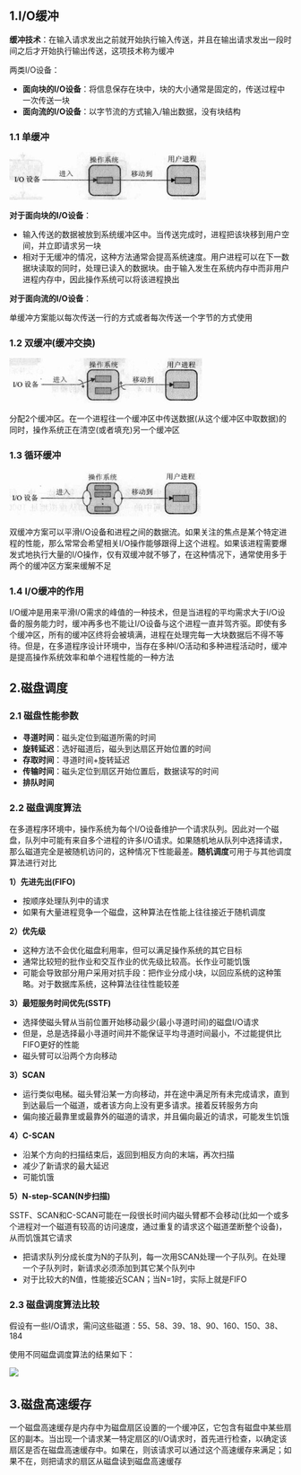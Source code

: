 
## 1.I/O缓冲

**缓冲技术**：在输入请求发出之前就开始执行输入传送，并且在输出请求发出一段时间之后才开始执行输出传送，这项技术称为缓冲

两类I/O设备：

* **面向块的I/O设备**：将信息保存在块中，块的大小通常是固定的，传送过程中一次传送一块
* **面向流的I/O设备**：以字节流的方式输入/输出数据，没有块结构


### 1.1 单缓冲

![](pic/os-9-1.png)

**对于面向块的I/O设备**：

* 输入传送的数据被放到系统缓冲区中。当传送完成时，进程把该块移到用户空间，并立即请求另一块
* 相对于无缓冲的情况，这种方法通常会提高系统速度。用户进程可以在下一数据块读取的同时，处理已读入的数据块。由于输入发生在系统内存中而非用户进程内存中，因此操作系统可以将该进程换出

**对于面向流的I/O设备**：

单缓冲方案能以每次传送一行的方式或者每次传送一个字节的方式使用


### 1.2 双缓冲(缓冲交换)

![](pic/os-9-2.png)

分配2个缓冲区。在一个进程往一个缓冲区中传送数据(从这个缓冲区中取数据)的同时，操作系统正在清空(或者填充)另一个缓冲区

### 1.3 循环缓冲

![](pic/os-9-3.png)

双缓冲方案可以平滑I/O设备和进程之间的数据流。如果关注的焦点是某个特定进程的性能，那么常常会希望相关I/O操作能够跟得上这个进程。如果该进程需要爆发式地执行大量的I/O操作，仅有双缓冲就不够了，在这种情况下，通常使用多于两个的缓冲区方案来缓解不足


### 1.4 I/O缓冲的作用

I/O缓冲是用来平滑I/O需求的峰值的一种技术，但是当进程的平均需求大于I/O设备的服务能力时，缓冲再多也不能让I/O设备与这个进程一直并驾齐驱。即使有多个缓冲区，所有的缓冲区终将会被填满，进程在处理完每一大块数据后不得不等待。但是，在多道程序设计环境中，当存在多种I/O活动和多种进程活动时，缓冲是提高操作系统效率和单个进程性能的一种方法

## 2.磁盘调度

### 2.1 磁盘性能参数

* **寻道时间**：磁头定位到磁道所需的时间
* **旋转延迟**：选好磁道后，磁头到达扇区开始位置的时间
* **存取时间**：寻道时间+旋转延迟
* **传输时间**：磁头定位到扇区开始位置后，数据读写的时间
* **排队时间**

### 2.2 磁盘调度算法

在多道程序环境中，操作系统为每个I/O设备维护一个请求队列。因此对一个磁盘，队列中可能有来自多个进程的许多I/O请求。如果随机地从队列中选择请求，那么磁道完全是被随机访问的，这种情况下性能最差。**随机调度**可用于与其他调度算法进行对比

**1）先进先出(FIFO)**

* 按顺序处理队列中的请求
* 如果有大量进程竞争一个磁盘，这种算法在性能上往往接近于随机调度

**2）优先级**

* 这种方法不会优化磁盘利用率，但可以满足操作系统的其它目标
* 通常比较短的批作业和交互作业的优先级比较高。长作业可能饥饿
* 可能会导致部分用户采用对抗手段：把作业分成小块，以回应系统的这种策略。对于数据库系统，这种算法往往性能较差

**3）最短服务时间优先(SSTF)**

* 选择使磁头臂从当前位置开始移动最少(最小寻道时间)的磁盘I/O请求
* 但是，总是选择最小寻道时间并不能保证平均寻道时间最小，不过能提供比FIFO更好的性能
* 磁头臂可以沿两个方向移动

**3）SCAN**

* 运行类似电梯。磁头臂沿某一方向移动，并在途中满足所有未完成请求，直到到达最后一个磁道，或者该方向上没有更多请求。接着反转服务方向
* 偏向接近最靠里或最靠外的磁道的请求，并且偏向最近的请求，可能发生饥饿

**4）C-SCAN**

* 沿某个方向的扫描结束后，返回到相反方向的末端，再次扫描
* 减少了新请求的最大延迟
* 可能饥饿

**5）N-step-SCAN(N步扫描)**

SSTF、SCAN和C-SCAN可能在一段很长时间内磁头臂都不会移动(比如一个或多个进程对一个磁道有较高的访问速度，通过重复的请求这个磁道垄断整个设备)，从而饥饿其它请求

* 把请求队列分成长度为N的子队列，每一次用SCAN处理一个子队列。在处理一个子队列时，新请求必须添加到其它某个队列中
* 对于比较大的N值，性能接近SCAN；当N=1时，实际上就是FIFO


### 2.3 磁盘调度算法比较

假设有一些I/O请求，需问这些磁道：55、58、39、18、90、160、150、38、184

使用不同磁盘调度算法的结果如下：

![](../pic/os-9-4.png)

## 3.磁盘高速缓存

一个磁盘高速缓存是内存中为磁盘扇区设置的一个缓冲区，它包含有磁盘中某些扇区的副本。当出现一个请求某一特定扇区的I/O请求时，首先进行检查，以确定该扇区是否在磁盘高速缓存中。如果在，则该请求可以通过这个高速缓存来满足；如果不在，则把请求的扇区从磁盘读到磁盘高速缓存